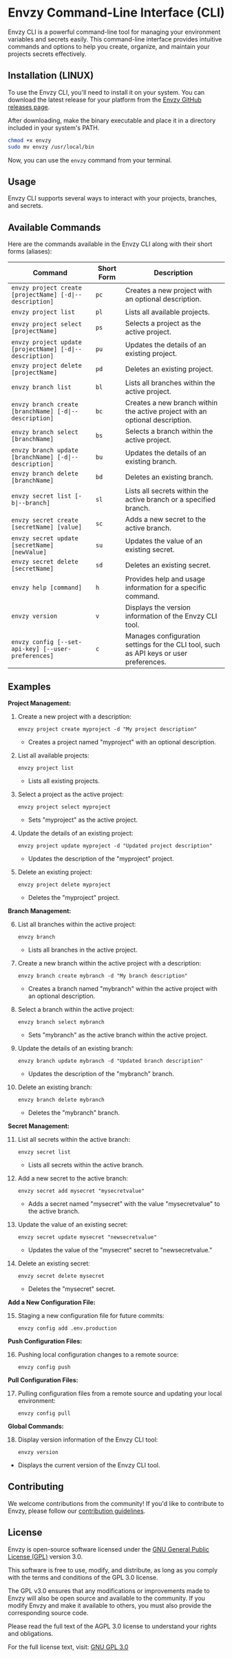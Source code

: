 # Envzy Command-Line Interface (CLI)

Envzy CLI is a powerful command-line tool for managing your environment variables and secrets easily. This command-line interface provides intuitive commands and options to help you create, organize, and maintain your projects secrets effectively.

## Installation (LINUX)

To use the Envzy CLI, you'll need to install it on your system. You can download the latest release for your platform from the [Envzy GitHub releases page](https://github.com/kamicodaxe/envzy-cli/releases).

After downloading, make the binary executable and place it in a directory included in your system's PATH.

```sh
chmod +x envzy
sudo mv envzy /usr/local/bin
```

Now, you can use the `envzy` command from your terminal.

## Usage

Envzy CLI supports several ways to interact with your projects, branches, and secrets.

## Available Commands

Here are the commands available in the Envzy CLI along with their short forms (aliases):

| Command                                                  | Short Form | Description                                                                            |
| -------------------------------------------------------- | ---------- | -------------------------------------------------------------------------------------- |
| `envzy project create [projectName] [-d\|--description]` | `pc`       | Creates a new project with an optional description.                                    |
| `envzy project list`                                     | `pl`       | Lists all available projects.                                                          |
| `envzy project select [projectName]`                     | `ps`       | Selects a project as the active project.                                               |
| `envzy project update [projectName] [-d\|--description]` | `pu`       | Updates the details of an existing project.                                            |
| `envzy project delete [projectName]`                     | `pd`       | Deletes an existing project.                                                           |
| `envzy branch list`                                      | `bl`       | Lists all branches within the active project.                                          |
| `envzy branch create [branchName] [-d\|--description]`   | `bc`       | Creates a new branch within the active project with an optional description.           |
| `envzy branch select [branchName]`                       | `bs`       | Selects a branch within the active project.                                            |
| `envzy branch update [branchName] [-d\|--description]`   | `bu`       | Updates the details of an existing branch.                                             |
| `envzy branch delete [branchName]`                       | `bd`       | Deletes an existing branch.                                                            |
| `envzy secret list [-b\|--branch]`                       | `sl`       | Lists all secrets within the active branch or a specified branch.                      |
| `envzy secret create [secretName] [value]`               | `sc`       | Adds a new secret to the active branch.                                                |
| `envzy secret update [secretName] [newValue]`            | `su`       | Updates the value of an existing secret.                                               |
| `envzy secret delete [secretName]`                       | `sd`       | Deletes an existing secret.                                                            |
| `envzy help [command]`                                   | `h`        | Provides help and usage information for a specific command.                            |
| `envzy version`                                          | `v`        | Displays the version information of the Envzy CLI tool.                                |
| `envzy config [--set-api-key] [--user-preferences]`      | `c`        | Manages configuration settings for the CLI tool, such as API keys or user preferences. |

## Examples

**Project Management:**

1. Create a new project with a description:

   ```shell
   envzy project create myproject -d "My project description"
   ```

   - Creates a project named "myproject" with an optional description.

2. List all available projects:

   ```shell
   envzy project list
   ```

   - Lists all existing projects.

3. Select a project as the active project:

   ```shell
   envzy project select myproject
   ```

   - Sets "myproject" as the active project.

4. Update the details of an existing project:

   ```shell
   envzy project update myproject -d "Updated project description"
   ```

   - Updates the description of the "myproject" project.

5. Delete an existing project:

   ```shell
   envzy project delete myproject
   ```

   - Deletes the "myproject" project.

**Branch Management:**

6. List all branches within the active project:

   ```shell
   envzy branch
   ```

   - Lists all branches in the active project.

7. Create a new branch within the active project with a description:

   ```shell
   envzy branch create mybranch -d "My branch description"
   ```

   - Creates a branch named "mybranch" within the active project with an optional description.

8. Select a branch within the active project:

   ```shell
   envzy branch select mybranch
   ```

   - Sets "mybranch" as the active branch within the active project.

9. Update the details of an existing branch:

   ```shell
   envzy branch update mybranch -d "Updated branch description"
   ```

   - Updates the description of the "mybranch" branch.

10. Delete an existing branch:

    ```shell
    envzy branch delete mybranch
    ```

    - Deletes the "mybranch" branch.

**Secret Management:**

11. List all secrets within the active branch:

    ```shell
    envzy secret list
    ```

    - Lists all secrets within the active branch.

12. Add a new secret to the active branch:

    ```shell
    envzy secret add mysecret "mysecretvalue"
    ```

    - Adds a secret named "mysecret" with the value "mysecretvalue" to the active branch.

13. Update the value of an existing secret:

    ```shell
    envzy secret update mysecret "newsecretvalue"
    ```

    - Updates the value of the "mysecret" secret to "newsecretvalue."

14. Delete an existing secret:

    ```shell
    envzy secret delete mysecret
    ```

    - Deletes the "mysecret" secret.

**Add a New Configuration File:**

15. Staging a new configuration file for future commits:

    ```shell
    envzy config add .env.production
    ```

**Push Configuration Files:**

16. Pushing local configuration changes to a remote source:

    ```shell
    envzy config push
    ```

**Pull Configuration Files:**

17. Pulling configuration files from a remote source and updating your local environment:

    ```shell
    envzy config pull
    ```

**Global Commands:**

18. Display version information of the Envzy CLI tool:

    ```shell
    envzy version
    ```

- Displays the current version of the Envzy CLI tool.

## Contributing

We welcome contributions from the community! If you'd like to contribute to Envzy, please follow our [contribution guidelines](CONTRIBUTING.md).

## License

Envzy is open-source software licensed under the [GNU General Public License (GPL)](https://www.gnu.org/licenses/gpl-3.0.md) version 3.0.

This software is free to use, modify, and distribute, as long as you comply with the terms and conditions of the GPL 3.0 license.

The GPL v3.0 ensures that any modifications or improvements made to Envzy will also be open source and available to the community. If you modify Envzy and make it available to others, you must also provide the corresponding source code.

Please read the full text of the AGPL 3.0 license to understand your rights and obligations.

For the full license text, visit: [GNU GPL 3.0](https://www.gnu.org/licenses/gpl-3.0.md)
